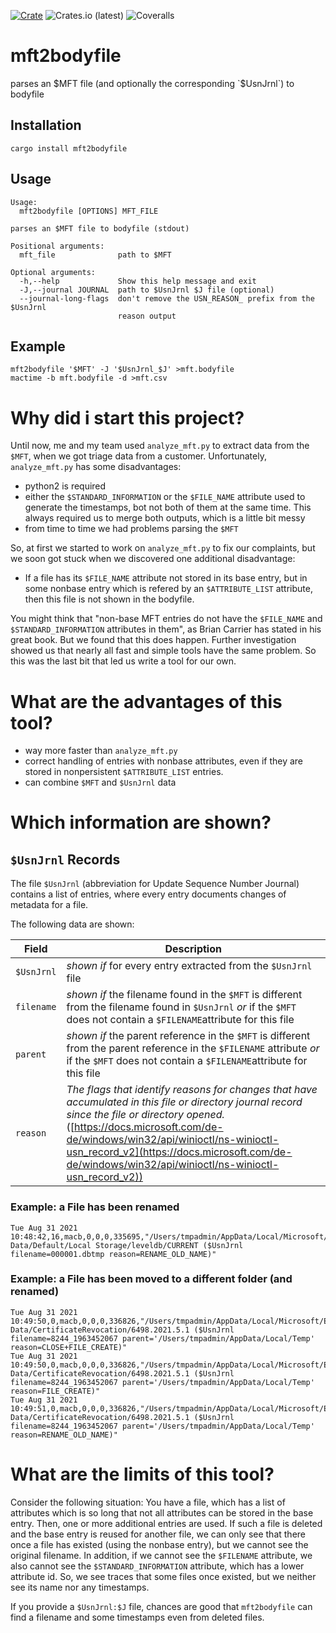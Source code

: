 [![Crate](https://img.shields.io/crates/v/mft2bodyfile.svg)](https://crates.io/crates/mft2bodyfile)
![Crates.io (latest)](https://img.shields.io/crates/dv/mft2bodyfile)
![Coveralls](https://img.shields.io/coveralls/github/janstarke/mft2bodyfile)

# mft2bodyfile
parses an $MFT file (and optionally the corresponding `$UsnJrnl`) to bodyfile

## Installation

```shell
cargo install mft2bodyfile
```

## Usage

```
Usage:
  mft2bodyfile [OPTIONS] MFT_FILE

parses an $MFT file to bodyfile (stdout)

Positional arguments:
  mft_file              path to $MFT

Optional arguments:
  -h,--help             Show this help message and exit
  -J,--journal JOURNAL  path to $UsnJrnl $J file (optional)
  --journal-long-flags  don't remove the USN_REASON_ prefix from the $UsnJrnl
                        reason output
```

## Example

```shell
mft2bodyfile '$MFT' -J '$UsnJrnl_$J' >mft.bodyfile
mactime -b mft.bodyfile -d >mft.csv
```
# Why did i start this project?

Until now, me and my team used `analyze_mft.py` to extract data from the `$MFT`, when we got triage data from a customer. Unfortunately, `analyze_mft.py` has some disadvantages:
* python2 is required
* either the `$STANDARD_INFORMATION` or the `$FILE_NAME` attribute used to generate the timestamps, bot not both of them at the same time. This always required us to merge both outputs, which is a little bit messy
* from time to time we had problems parsing the `$MFT`

So, at first we started to work on `analyze_mft.py` to fix our complaints, but we soon got stuck when we discovered one additional disadvantage:
* If a file has its `$FILE_NAME` attribute not stored in its base entry, but in some nonbase entry which is refered by an `$ATTRIBUTE_LIST` attribute, then this file is not shown in the bodyfile.

You might think that "non-base MFT entries do not have the `$FILE_NAME` and `$STANDARD_INFORMATION` attributes in them", as Brian Carrier has stated in his great book. But we found that this does happen. Further investigation showed us that nearly all fast and simple tools have the same problem. So this was the last bit that led us write a tool for our own.

# What are the advantages of this tool?

* way more faster than `analyze_mft.py`
* correct handling of entries with nonbase attributes, even if they are stored in nonpersistent `$ATTRIBUTE_LIST` entries.
* can combine `$MFT` and `$UsnJrnl` data

# Which information are shown?

## `$UsnJrnl` Records

The file `$UsnJrnl` (abbreviation for Update Sequence Number Journal) contains a list of entries, where every entry documents changes of metadata for a file.

The following data are shown:

|Field|Description|
|-|----|
|`$UsnJrnl`|*shown if* for every entry extracted from the `$UsnJrnl` file |
|`filename`|*shown if* the filename found in the `$MFT` is different from the filename found in `$UsnJrnl` *or* if the `$MFT` does not contain a `$FILENAME`attribute for this file|
|`parent`|*shown if* the parent reference in the `$MFT` is different from the parent reference in the `$FILENAME` attribute *or* if the `$MFT` does not contain a `$FILENAME`attribute for this file|
|`reason`| *The flags that identify reasons for changes that have accumulated in this file or directory journal record since the file or directory opened.* ([https://docs.microsoft.com/de-de/windows/win32/api/winioctl/ns-winioctl-usn_record_v2](https://docs.microsoft.com/de-de/windows/win32/api/winioctl/ns-winioctl-usn_record_v2))

### Example: a File has been renamed

```
Tue Aug 31 2021 10:48:42,16,macb,0,0,0,335695,"/Users/tmpadmin/AppData/Local/Microsoft/Edge/User Data/Default/Local Storage/leveldb/CURRENT ($UsnJrnl filename=000001.dbtmp reason=RENAME_OLD_NAME)"
```

### Example: a File has been moved to a different folder (and renamed)

```
Tue Aug 31 2021 10:49:50,0,macb,0,0,0,336826,"/Users/tmpadmin/AppData/Local/Microsoft/Edge/User Data/CertificateRevocation/6498.2021.5.1 ($UsnJrnl filename=8244_1963452067 parent='/Users/tmpadmin/AppData/Local/Temp' reason=CLOSE+FILE_CREATE)"
Tue Aug 31 2021 10:49:50,0,macb,0,0,0,336826,"/Users/tmpadmin/AppData/Local/Microsoft/Edge/User Data/CertificateRevocation/6498.2021.5.1 ($UsnJrnl filename=8244_1963452067 parent='/Users/tmpadmin/AppData/Local/Temp' reason=FILE_CREATE)"
Tue Aug 31 2021 10:49:51,0,macb,0,0,0,336826,"/Users/tmpadmin/AppData/Local/Microsoft/Edge/User Data/CertificateRevocation/6498.2021.5.1 ($UsnJrnl filename=8244_1963452067 parent='/Users/tmpadmin/AppData/Local/Temp' reason=RENAME_OLD_NAME)"
```

# What are the limits of this tool?

Consider the following situation: You have a file, which has a list of attributes which is so long that not all attributes can be stored in the base entry. Then, one or more additional entries are used. If such a file is deleted and the base entry is reused for another file, we can only see that there once a file has existed (using the nonbase entry), but we cannot see the original filename. In addition, if we cannot see the `$FILENAME` attribute, we also cannot see the `$STANDARD_INFORMATION` attribute, which has a lower attribute id. So, we see traces that some files once existed, but we neither see its name nor any timestamps.

If you provide a `$UsnJrnl:$J` file, chances are good that `mft2bodyfile` can find a filename and some timestamps even from deleted files.
